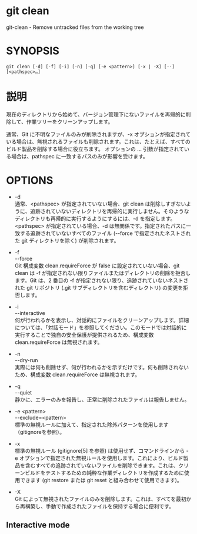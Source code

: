# git clean

git-clean - Remove untracked files from the working tree

# SYNOPSIS

```
git clean [-d] [-f] [-i] [-n] [-q] [-e <pattern>] [-x | -X] [--] [<pathspec>…​]
```

# 説明

現在のディレクトリから始めて、バージョン管理下にないファイルを再帰的に削除して、作業ツリーをクリーンアップします。

通常、Git に不明なファイルのみが削除されますが、-x オプションが指定されている場合は、無視されるファイルも削除されます。これは、たとえば、すべてのビルド製品を削除する場合に役立ちます。
オプションの <pathspec>... 引数が指定されている場合は、pathspec に一致するパスのみが影響を受けます。

# OPTIONS

* -d  
通常、\<pathspec> が指定されていない場合、git clean は削除しすぎないように、追跡されていないディレクトリを再帰的に実行しません。そのようなディレクトリも再帰的に実行するようにするには、-d を指定します。  
\<pathspec> が指定されている場合、-d は無関係です。指定されたパスに一致する追跡されていないすべてのファイル (--force で指定されたネストされた git ディレクトリを除く) が削除されます。

* -f<br>--force  
Git 構成変数 clean.requireForce が false に設定されていない場合、git clean は -f が指定されない限りファイルまたはディレクトリの削除を拒否します。Git は、2 番目の -f が指定されない限り、追跡されていないネストされた git リポジトリ (.git サブディレクトリを含むディレクトリ) の変更を拒否します。

* -i<br>--interactive  
何が行われるかを表示し、対話的にファイルをクリーンアップします。詳細については、「対話モード」を参照してください。このモードでは対話的に実行することで独自の安全保護が提供されるため、構成変数 clean.requireForce は無視されます。

* -n<br>--dry-run  
実際には何も削除せず、何が行われるかを示すだけです。何も削除されないため、構成変数 clean.requireForce は無視されます。

* -q<br>--quiet  
静かに、エラーのみを報告し、正常に削除されたファイルは報告しません。

* -e \<pattern><br>--exclude=\<pattern>  
標準の無視ルールに加えて、指定された除外パターンを使用します（gitignoreを参照）。

* -x  
標準の無視ルール (gitignore[5] を参照) は使用せず、コマンドラインから -e オプションで指定された無視ルールを使用します。これにより、ビルド製品を含むすべての追跡されていないファイルを削除できます。これは、クリーンビルドをテストするための純粋な作業ディレクトリを作成するために使用できます (git restore または git reset と組み合わせて使用​​できます)。

* -X  
Git によって無視されたファイルのみを削除します。これは、すべてを最初から再構築し、手動で作成されたファイルを保持する場合に便利です。

## Interactive mode
